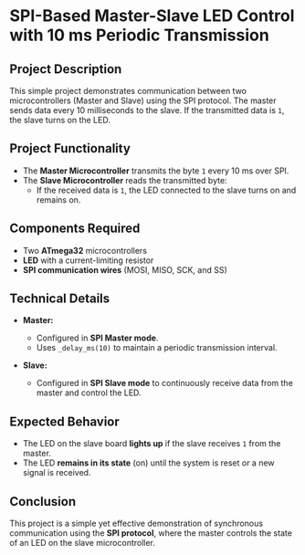 # SPI-Based Master-Slave LED Control with 10 ms Periodic Transmission

## Project Description
This simple project demonstrates communication between two microcontrollers (Master and Slave) using the SPI protocol. The master sends data every 10 milliseconds to the slave. If the transmitted data is `1`, the slave turns on the LED.

## Project Functionality
- The **Master Microcontroller** transmits the byte `1` every 10 ms over SPI.
- The **Slave Microcontroller** reads the transmitted byte:
  - If the received data is `1`, the LED connected to the slave turns on and remains on.

## Components Required
- Two **ATmega32** microcontrollers
- **LED** with a current-limiting resistor
- **SPI communication wires** (MOSI, MISO, SCK, and SS)
  
## Technical Details
- **Master:**
  - Configured in **SPI Master mode**.
  - Uses `_delay_ms(10)` to maintain a periodic transmission interval.
  
- **Slave:**
  - Configured in **SPI Slave mode** to continuously receive data from the master and control the LED.

## Expected Behavior
- The LED on the slave board **lights up** if the slave receives `1` from the master.
- The LED **remains in its state** (on) until the system is reset or a new signal is received.

## Conclusion
This project is a simple yet effective demonstration of synchronous communication using the **SPI protocol**, where the master controls the state of an LED on the slave microcontroller.

